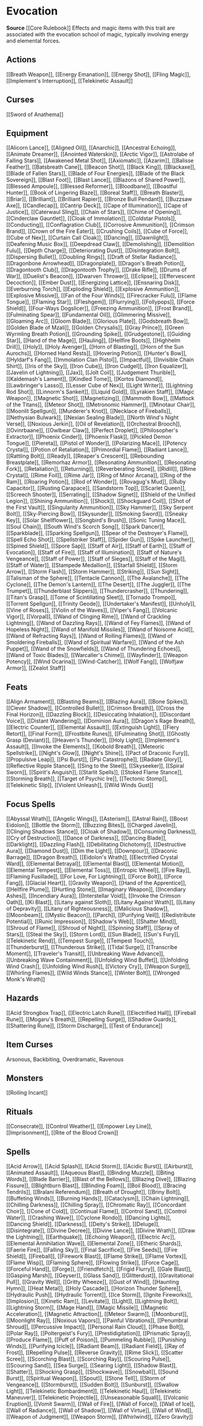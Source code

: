 ﻿---
id: '65'
name: Evocation
rarity: Common
source: '[[DATABASE/source/Core Rulebook|Core Rulebook]]'
trait:
- Evocation
type: Trait

---
# Evocation

**Source** [[Core Rulebook]] 
Effects and magic items with this trait are associated with the evocation school of magic, typically involving energy and elemental forces.

## Actions

[[Breath Weapon]], [[Energy Emanation]], [[Energy Shot]], [[Fling Magic]], [[Implement's Interruption]], [[Telekinetic Assault]]

## Curses

[[Sword of Anathema]]

## Equipment

[[Alicorn Lance]], [[Aligned Oil]], [[Anarchic]], [[Ancestral Echoing]], [[Animate Dreamer]], [[Anointed Waterskin]], [[Arctic Vigor]], [[Astrolabe of Falling Stars]], [[Awakened Metal Shot]], [[Axiomatic]], [[Azarim]], [[Balisse Feather]], [[Batsbreath Cane]], [[Beacon Shot]], [[Black King]], [[Blackaxe]], [[Blade of Fallen Stars]], [[Blade of Four Energies]], [[Blade of the Black Sovereign]], [[Blast Foot]], [[Blast Lance]], [[Blazons of Shared Power]], [[Blessed Ampoule]], [[Blessed Reformer]], [[Bloodbane]], [[Boastful Hunter]], [[Book of Lingering Blaze]], [[Boreal Staff]], [[Breath Blaster]], [[Briar]], [[Brilliant]], [[Brilliant Rapier]], [[Bronze Bull Pendant]], [[Buzzsaw Axe]], [[Candlecap]], [[Cantrip Deck]], [[Cape of Illumination]], [[Cape of Justice]], [[Caterwaul Sling]], [[Chain of Stars]], [[Chime of Opening]], [[Cinderclaw Gauntlet]], [[Cloak of Immolation]], [[Coldstar Pistols]], [[Conducting]], [[Conflagration Club]], [[Corrosive Ammunition]], [[Crimson Brand]], [[Crown of the Fire Eater]], [[Crushing Coils]], [[Cube of Force]], [[Cube of Nex]], [[Curtain Call Cloak]], [[Dancing]], [[Dawnlight]], [[Deafening Music Box]], [[Deepdread Claw]], [[Demolishing]], [[Demolition Fulu]], [[Depth Charge]], [[Deteriorating Dust]], [[Disintegration Bolt]], [[Dispersing Bullet]], [[Doubling Rings]], [[Draft of Stellar Radiance]], [[Dragonbone Arrowhead]], [[Dragonplate]], [[Dragon's Breath Potion]], [[Dragontooth Club]], [[Dragontooth Trophy]], [[Drake Rifle]], [[Drums of War]], [[Duelist's Beacon]], [[Dwarven Thrower]], [[Eclipse]], [[Effervescent Decoction]], [[Ember Dust]], [[Energizing Lattice]], [[Ensnaring Disk]], [[Everburning Torch]], [[Exploding Shield]], [[Explosive Ammunition]], [[Explosive Missive]], [[Fan of the Four Winds]], [[Firecracker Fulu]], [[Flame Tongue]], [[Flaming Star]], [[Fleshgem]], [[Flurrying]], [[Follypops]], [[Force Shield]], [[Four-Ways Dogslicer]], [[Freezing Ammunition]], [[Frost Brand]], [[Fulminating Spear]], [[Fundamental Oil]], [[Glimmering Missive]], [[Gloaming Arc]], [[Gloom Blade]], [[Glorious Plate]], [[Godsbreath Bow]], [[Golden Blade of Mzali]], [[Golden Chrysalis]], [[Gray Prince]], [[Green Wyrmling Breath Potion]], [[Grounding Spike]], [[Grudgestone]], [[Guiding Star]], [[Hand of the Mage]], [[Hauling]], [[Hellfire Boots]], [[Highhelm Drill]], [[Holy]], [[Holy Avenger]], [[Horn of Blasting]], [[Horn of the Sun Aurochs]], [[Horned Hand Rests]], [[Hovering Potion]], [[Hunter's Bow]], [[Hyldarf's Fang]], [[Immolation Clan Pistol]], [[Impactful]], [[Invisible Chain Shirt]], [[Iris of the Sky]], [[Iron Cube]], [[Iron Cudgel]], [[Iron Equalizer]], [[Javelin of Lightning]], [[Jax]], [[Jolt Coil]], [[Judgement Thurible]], [[Kaldemash's Lament]], [[Kindled Tome]], [[Kortos Diamond]], [[Lawbringer's Lasso]], [[Lesser Cube of Nex]], [[Light Writer]], [[Lightning Rod Shot]], [[Linnorm's Sankeit]], [[Liquid Gold]], [[Lyrakien Staff]], [[Magic Weapon]], [[Magnetic Shot]], [[Magnetizing]], [[Mammoth Bow]], [[Mattock of the Titans]], [[Meteor Shot]], [[Metronomic Hammer]], [[Minotaur Chair]], [[Moonlit Spellgun]], [[Murderer's Knot]], [[Necklace of Fireballs]], [[Nethysian Bulwark]], [[Nexian Sealing Blade]], [[North Wind's Night Verse]], [[Noxious Jerkin]], [[Oil of Revelation]], [[Orchestral Brooch]], [[Ovinrbaane]], [[Owlbear Claw]], [[Perfect Droplet]], [[Philosopher's Extractor]], [[Phoenix Cinder]], [[Phoenix Flask]], [[Pickled Demon Tongue]], [[Piereta]], [[Pistol of Wonder]], [[Polarizing Mace]], [[Potency Crystal]], [[Potion of Retaliation]], [[Primordial Flame]], [[Radiant Lance]], [[Rattling Bolt]], [[Ready]], [[Reaper's Crescent]], [[Rebounding Breastplate]], [[Remorhaz Armor]], [[Resonating Ammunition]], [[Resonating Fork]], [[Retaliation]], [[Returning]], [[Reverberating Stone]], [[Ridill]], [[Rime Crystal]], [[Rime Foil]], [[Rime Jar]], [[Ring of Minor Arcana]], [[Ring of the Ram]], [[Roaring Potion]], [[Rod of Wonder]], [[Rovagug's Mud]], [[Ruby Capacitor]], [[Rusting Carapace]], [[Sandstorm Top]], [[Scarlet Queen]], [[Screech Shooter]], [[Serrating]], [[Shadow Signet]], [[Shield of the Unified Legion]], [[Shining Ammunition]], [[Shock]], [[Shockguard Coil]], [[Shot of the First Vault]], [[Singularity Ammunition]], [[Sky Hammer]], [[Sky Serpent Bolt]], [[Sky-Piercing Bow]], [[Skysunder]], [[Smoking Sword]], [[Sneaky Key]], [[Solar Shellflower]], [[Songbird's Brush]], [[Sonic Tuning Mace]], [[Soul Chain]], [[South Wind's Scorch Song]], [[Spark Dancer]], [[Sparkblade]], [[Sparking Spellgun]], [[Spear of the Destroyer's Flame]], [[Spell Echo Shot]], [[Spellstriker Staff]], [[Spider Gun]], [[Spike Launcher]], [[Spined Shield]], [[Spore Sap]], [[Staff of Air]], [[Staff of Earth]], [[Staff of Evocation]], [[Staff of Fire]], [[Staff of Illumination]], [[Staff of Nature's Vengeance]], [[Staff of Power]], [[Staff of Sieges]], [[Staff of the Magi]], [[Staff of Water]], [[Stampede Medallion]], [[Starfall Shield]], [[Storm Arrow]], [[Storm Flash]], [[Storm Hammer]], [[Striking]], [[Sun Sight]], [[Talisman of the Sphere]], [[Tentacle Cannon]], [[The Avalanche]], [[The Cyclone]], [[The Demon's Lantern]], [[The Desert]], [[The Juggler]], [[The Trumpet]], [[Thunderblast Slippers]], [[Thundercrasher]], [[Thundering]], [[Titan's Grasp]], [[Tome of Scintillating Sleet]], [[Tornado Trompo]], [[Torrent Spellgun]], [[Trinity Geode]], [[Undertaker's Manifest]], [[Unholy]], [[Vine of Roses]], [[Violin of the Waves]], [[Viper's Fang]], [[Volcanic Vigor]], [[Vorpal]], [[Wand of Clinging Rime]], [[Wand of Crackling Lightning]], [[Wand of Dazzling Rays]], [[Wand of Fey Flames]], [[Wand of Hopeless Night]], [[Wand of Manifold Missiles]], [[Wand of Noisome Acid]], [[Wand of Refracting Rays]], [[Wand of Rolling Flames]], [[Wand of Smoldering Fireballs]], [[Wand of Spiritual Warfare]], [[Wand of the Ash Puppet]], [[Wand of the Snowfields]], [[Wand of Thundering Echoes]], [[Wand of Toxic Blades]], [[Warcaller's Chime]], [[Wayfinder]], [[Weapon Potency]], [[Wind Ocarina]], [[Wind-Catcher]], [[Wolf Fang]], [[Wolfjaw Armor]], [[Zealot Staff]]

## Feats

[[Align Armament]], [[Blasting Beams]], [[Blazing Aura]], [[Bone Spikes]], [[Clever Shadow]], [[Controlled Bullet]], [[Crimson Breath]], [[Cross the Final Horizon]], [[Dazzling Block]], [[Desiccating Inhalation]], [[Discordant Voice]], [[Distant Wandering]], [[Dominion Aura]], [[Dragon's Rage Breath]], [[Electric Counter]], [[Elemental Assault]], [[Extinguish Light]], [[Fiery Retort]], [[Final Form]], [[Frostbite Runes]], [[Fulminating Shot]], [[Ghostly Grasp (Deviant)]], [[Heaven's Thunder]], [[Holy Light]], [[Implement's Assault]], [[Invoke the Elements]], [[Kobold Breath]], [[Meteoric Spellstrike]], [[Night's Glow]], [[Night's Shine]], [[Pact of Draconic Fury]], [[Propulsive Leap]], [[Psi Burst]], [[Psi Catastrophe]], [[Radiate Glory]], [[Reflective Ripple Stance]], [[Sing to the Steel]], [[Skyseeker]], [[Spiral Sworn]], [[Spirit's Anguish]], [[Starlit Spells]], [[Stoked Flame Stance]], [[Storming Breath]], [[Target of Psychic Ire]], [[Tectonic Stomp]], [[Telekinetic Slip]], [[Violent Unleash]], [[Wild Winds Gust]]

## Focus Spells

[[Abyssal Wrath]], [[Angelic Wings]], [[Asterism]], [[Astral Rain]], [[Boost Eidolon]], [[Bottle the Storm]], [[Buzzing Bites]], [[Charged Javelin]], [[Clinging Shadows Stance]], [[Cloak of Shadow]], [[Consuming Darkness]], [[Cry of Destruction]], [[Dance of Darkness]], [[Dancing Blade]], [[Darklight]], [[Dazzling Flash]], [[Debilitating Dichotomy]], [[Destructive Aura]], [[Diamond Dust]], [[Dim the Light]], [[Downpour]], [[Draconic Barrage]], [[Dragon Breath]], [[Eidolon's Wrath]], [[Electrified Crystal Ward]], [[Elemental Betrayal]], [[Elemental Blast]], [[Elemental Motion]], [[Elemental Tempest]], [[Elemental Toss]], [[Entropic Wheel]], [[Fire Ray]], [[Flaming Fusillade]], [[For Love, For Lightning]], [[Force Bolt]], [[Force Fang]], [[Glacial Heart]], [[Gravity Weapon]], [[Hand of the Apprentice]], [[Hellfire Plume]], [[Hurtling Stone]], [[Imaginary Weapon]], [[Incendiary Ashes]], [[Incendiary Aura]], [[Interstellar Void]], [[Invoke the Crimson Oath]], [[Ki Blast]], [[Litany against Sloth]], [[Litany Against Wrath]], [[Litany of Depravity]], [[Litany of Righteousness]], [[Malicious Shadow]], [[Moonbeam]], [[Mystic Beacon]], [[Parch]], [[Purifying Veil]], [[Redistribute Potential]], [[Runic Impression]], [[Shadow's Web]], [[Shatter Mind]], [[Shroud of Flame]], [[Shroud of Night]], [[Spinning Staff]], [[Spray of Stars]], [[Steal the Sky]], [[Storm Lord]], [[Sun Blade]], [[Sun's Fury]], [[Telekinetic Rend]], [[Tempest Surge]], [[Tempest Touch]], [[Thunderburst]], [[Thunderous Strike]], [[Tidal Surge]], [[Transcribe Moment]], [[Traveler's Transit]], [[Unbreaking Wave Advance]], [[Unbreaking Wave Containment]], [[Unfolding Wind Buffet]], [[Unfolding Wind Crash]], [[Unfolding Wind Rush]], [[Victory Cry]], [[Weapon Surge]], [[Whirling Flames]], [[Wild Winds Stance]], [[Winter Bolt]], [[Wronged Monk's Wrath]]

## Hazards

[[Acid Strongbox Trap]], [[Electric Latch Rune]], [[Electrified Hall]], [[Fireball Rune]], [[Mogaru's Breath]], [[Repelling Surge]], [[Shadow Guards]], [[Shattering Rune]], [[Storm Discharge]], [[Test of Endurance]]

## Item Curses

Arsonous, Backbiting, Overdramatic, Ravenous

## Monsters

[[Roiling Incant]]

## Rituals

[[Consecrate]], [[Control Weather]], [[Empower Ley Line]], [[Imprisonment]], [[Rite of the Blood Crown]]

## Spells

[[Acid Arrow]], [[Acid Splash]], [[Acid Storm]], [[Acidic Burst]], [[Airburst]], [[Animated Assault]], [[Aqueous Blast]], [[Binding Muzzle]], [[Biting Words]], [[Blade Barrier]], [[Blast of the Bellows]], [[Blazing Dive]], [[Blazing Fissure]], [[Blightburn Blast]], [[Blinding Foam]], [[Boil Blood]], [[Bracing Tendrils]], [[Bralani Referendum]], [[Breath of Drought]], [[Briny Bolt]], [[Buffeting Winds]], [[Burning Hands]], [[Cataclysm]], [[Chain Lightning]], [[Chilling Darkness]], [[Chilling Spray]], [[Chromatic Ray]], [[Concordant Choir]], [[Cone of Cold]], [[Continual Flame]], [[Control Sand]], [[Control Water]], [[Crashing Wave]], [[Cyclone Rondo]], [[Dancing Lights]], [[Dancing Shield]], [[Darkness]], [[Deity's Strike]], [[Deluge]], [[Disintegrate]], [[Divine Decree]], [[Divine Lance]], [[Divine Wrath]], [[Draw the Lightning]], [[Earthquake]], [[Echoing Weapon]], [[Electric Arc]], [[Elemental Annihilation Wave]], [[Elemental Zone]], [[Etheric Shards]], [[Faerie Fire]], [[Falling Sky]], [[Final Sacrifice]], [[Fire Seeds]], [[Fire Shield]], [[Fireball]], [[Firework Blast]], [[Flame Strike]], [[Flame Vortex]], [[Flame Wisp]], [[Flaming Sphere]], [[Flowing Strike]], [[Force Cage]], [[Forceful Hand]], [[Forge]], [[Friendfetch]], [[Frigid Flurry]], [[Gale Blast]], [[Gasping Marsh]], [[Geyser]], [[Glass Sand]], [[Glitterdust]], [[Gravitational Pull]], [[Gravity Well]], [[Gritty Wheeze]], [[Gust of Wind]], [[Haunting Hymn]], [[Heat Metal]], [[Holy Cascade]], [[Horizon Thunder Sphere]], [[Hydraulic Push]], [[Hydraulic Torrent]], [[Ice Storm]], [[Ignite Fireworks]], [[Implosion]], [[Kinetic Ram]], [[Levitate]], [[Light]], [[Lightning Bolt]], [[Lightning Storm]], [[Mage Hand]], [[Magic Missile]], [[Magnetic Acceleration]], [[Magnetic Attraction]], [[Meteor Swarm]], [[Moonburst]], [[Moonlight Ray]], [[Noxious Vapors]], [[Painful Vibrations]], [[Penumbral Shroud]], [[Percussive Impact]], [[Personal Rain Cloud]], [[Phase Bolt]], [[Polar Ray]], [[Poltergeist's Fury]], [[Prestidigitation]], [[Prismatic Spray]], [[Produce Flame]], [[Puff of Poison]], [[Pummeling Rubble]], [[Punishing Winds]], [[Purifying Icicle]], [[Radiant Beam]], [[Radiant Field]], [[Ray of Frost]], [[Repelling Pulse]], [[Reverse Gravity]], [[Rime Slick]], [[Scatter Scree]], [[Scorching Blast]], [[Scorching Ray]], [[Scouring Pulse]], [[Scouring Sand]], [[Sea Surge]], [[Searing Light]], [[Shadow Blast]], [[Shatter]], [[Shocking Grasp]], [[Shockwave]], [[Snowball]], [[Sound Burst]], [[Spiritual Weapon]], [[Spout]], [[Stone Tell]], [[Storm of Vengeance]], [[Stormburst]], [[Sudden Bolt]], [[Sunburst]], [[Swallow Light]], [[Telekinetic Bombardment]], [[Telekinetic Haul]], [[Telekinetic Maneuver]], [[Telekinetic Projectile]], [[Unseasonable Squall]], [[Volcanic Eruption]], [[Vomit Swarm]], [[Wall of Fire]], [[Wall of Force]], [[Wall of Ice]], [[Wall of Radiance]], [[Wall of Shadow]], [[Wall of Virtue]], [[Wall of Wind]], [[Weapon of Judgment]], [[Weapon Storm]], [[Whirlwind]], [[Zero Gravity]]